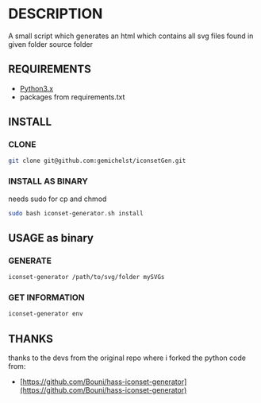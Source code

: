 # DESCRIPTION

A small script which generates an html which contains
all svg files found in given folder source folder

## REQUIREMENTS

- [Python3.x](https://www.python.org/downloads/)
- packages from requirements.txt

## INSTALL

### CLONE
```bash
git clone git@github.com:gemichelst/iconsetGen.git
```

### INSTALL AS BINARY
needs sudo for cp and chmod
```bash
sudo bash iconset-generator.sh install
```

## USAGE as binary

### GENERATE
```bash
iconset-generator /path/to/svg/folder mySVGs
```

### GET INFORMATION
```bash
iconset-generator env
```

## THANKS
thanks to the devs from the original repo where i forked the python code from:
- [https://github.com/Bouni/hass-iconset-generator](https://github.com/Bouni/hass-iconset-generator)
